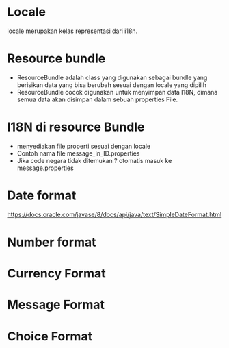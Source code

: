 # Locale
locale merupakan kelas representasi dari i18n.

# Resource bundle
- ResourceBundle adalah class yang digunakan sebagai bundle yang berisikan data yang bisa berubah sesuai dengan locale yang dipilih
- ResourceBundle cocok digunakan untuk menyimpan data I18N, dimana semua data akan disimpan dalam sebuah properties File.


# I18N di resource Bundle
- menyediakan file properti sesuai dengan locale
- Contoh nama file message_in_ID.properties
- Jika code negara tidak ditemukan ? otomatis masuk ke message.properties


# Date format
https://docs.oracle.com/javase/8/docs/api/java/text/SimpleDateFormat.html

# Number format
# Currency Format
# Message Format
# Choice Format